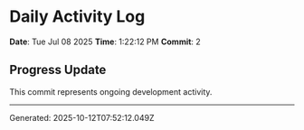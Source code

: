 # Daily Activity Log

**Date**: Tue Jul 08 2025
**Time**: 1:22:12 PM
**Commit**: 2

## Progress Update

This commit represents ongoing development activity.

---
Generated: 2025-10-12T07:52:12.049Z
